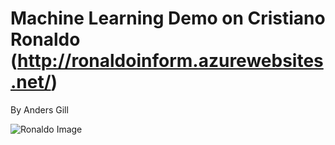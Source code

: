 # Machine Learning Demo on Cristiano Ronaldo (http://ronaldoinform.azurewebsites.net/)
By Anders Gill

![Ronaldo Image](https://3x49kw-db3pap001.files.1drv.com/y3mp5cC-G9r3Slx5YgOK73BEqyo1W6-X9E_DtGcSlqomxU8Jo910Wa0M1sfiyGraGUrTARLPXLx4xKSNRxEQYkV7oXv35oxZZ4nf1Ifoo9BdPy97Q-2LDIEhG2oC5lVxfGvgUDtacpZRRKoZLut-uppUfF6VRcFJ7w3X-vyqDpPUps)
